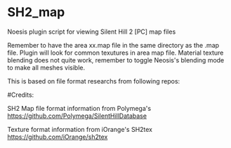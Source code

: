 # SH2_map

Noesis plugin script for viewing Silent Hill 2 [PC] map files

Remember to have the area xx.map file in the same directory as the .map file. Plugin will look for common texutures in area map file.
Material texture blending does not quite work, remember to toggle Neosis's blending mode to make all meshes visible.

This is based on file format researchs from following repos:

#Credits:

SH2 Map file format information from Polymega's https://github.com/Polymega/SilentHillDatabase

Texture format information from iOrange's SH2tex  https://github.com/iOrange/sh2tex
